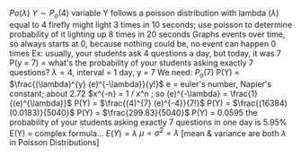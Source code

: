 $Po(\lambda)$
$Y \sim P_o (4)$
variable Y follows a poisson distribution with lambda ($\lambda$) equal to 4
	firefly might light 3 times in 10 seconds; use poisson to determine probability of it lighting up 8 times in 20 seconds
	Graphs events over time, so always starts at 0, because nothing could be, no event can happen 0 times
	Ex: usually, your students ask 4 questions a day, but today, it was 7
	P(y = 7) = what's the probability of your students asking exactly 7 questions?
		$\lambda = 4$, interval = 1 day, y = 7
		We need: $P_o(7)$
		P(Y) = $\frac{(\lambda)^{y} (e)^{-\lambda}}{y!}$
			e = euler's number, Napier's constant; about 2.72
			$x^{-n} = 1 / x^n ; so (e)^{-\lambda} = \frac{1}{(e)^{\lambda}}$
		P(Y) = $\frac{(4)^{7} (e)^{-4}}{7!}$
		P(Y) = $\frac{(16384) (0.0183)}{5040}$
		P(Y) = $\frac{299.83}{5040}$
		P(Y) = $0.0595$
			the probability of your students asking exactly 7 questions in one day is 5.95%
			E(Y) = complex formula...
			$E(Y) = \lambda$
			$\mu = \sigma^2 = \lambda$ [mean & variance are both $\lambda$ in Poisson Distributions]